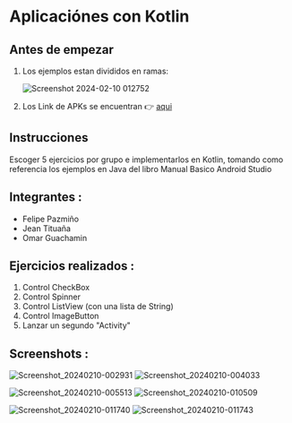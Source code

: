 # Aplicaciónes con Kotlin

## Antes de empezar

<ol>
<li>Los ejemplos estan divididos en ramas: </li>

![Screenshot 2024-02-10 012752](https://github.com/Jeant10/ejercicios_kotlin/assets/74752987/b8f41823-9e59-4168-a31d-2dd5cae97518)

<li>Los Link de APKs se encuentran 👉 <a href="https://drive.google.com/drive/folders/1cIdjx8iGxfcBPAvxQaHg9aaRPCoPIvkO?usp=drive_link.">aqui</a></li>
</ol>

## Instrucciones

Escoger 5 ejercicios por grupo e implementarlos en Kotlin, tomando como referencia los ejemplos en Java del libro Manual Basico Android Studio<br>

## Integrantes :

<ul>
<li>Felipe Pazmiño</li>
<li>Jean Tituaña</li>
<li>Omar Guachamin</li>
</ul>

## Ejercicios realizados :

<ol>
<li>Control CheckBox</li>
<li>Control Spinner</li>
<li>Control ListView (con una lista de String)</li>
<li>Control ImageButton</li>
<li>Lanzar un segundo "Activity"</li>
</ol>

## Screenshots :

![Screenshot_20240210-002931](https://github.com/Jeant10/ejercicios_kotlin/assets/74752987/ac5f1d68-2639-458b-a8fa-c093eec2a382) ![Screenshot_20240210-004033](https://github.com/Jeant10/ejercicios_kotlin/assets/74752987/b5736c10-816a-4ca9-a422-098d42de5b0f)


![Screenshot_20240210-005513](https://github.com/Jeant10/ejercicios_kotlin/assets/74752987/0e8868a8-65eb-45f5-99b4-e9808aaebac9) ![Screenshot_20240210-010509](https://github.com/Jeant10/ejercicios_kotlin/assets/74752987/af4c9f37-6568-4192-a3af-39d2bf5ace64)


![Screenshot_20240210-011740](https://github.com/Jeant10/ejercicios_kotlin/assets/74752987/ac45af69-c8cc-4e97-a85e-2bcb0fa16fa2) ![Screenshot_20240210-011743](https://github.com/Jeant10/ejercicios_kotlin/assets/74752987/e8fcb2de-3b8b-47b8-86a6-44dc81ef5ab5)
